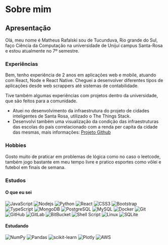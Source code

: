 # Sobre mim

## Apresentação

Olá, meu nome é Matheus Rafalski sou de Tucunduva, Rio grande do Sul, faço Ciência da Computação na universidade de Unijuí campus Santa-Rosa e estou atualmente no 7º semestre.

### Experiências

Bem, tenho experiência de 2 anos em aplicações web e mobile, atuando com React, Node e React Native. Cheguei a desenvolver diferentes tipos de aplicações desde web scrappers até sistemas de contabilidade.

Tive também algumas experiências com projetos dentro da universidade, que são feitos para a comunidade. 

- Atuei no desenvolvimento da infraestrutura do projeto de cidades inteligentes de Santa Rosa, utilizado o The Things Stack.
- Desenvolvi também uma visualização da condição das infraestruturas das escolas do país correlacionado com a renda per capita da cidade das mesmas, mais informações: [Projeto Github](https://github.com/mrafalsk1/censo-escola)

### Hobbies

Gosto muito de praticar em problemas de lógica como no caso o leetcode, também jogo bastante em meu tempo livre e pratico esportes como vôlei e futebol em finais de semana.

### Estudos

#### O que eu sei

![JavaScript](https://img.shields.io/badge/-JavaScript-black?style=flat-square&logo=javascript) ![Nodejs](https://img.shields.io/badge/-Nodejs-black?style=flat-square&logo=Node.js) ![Python](https://img.shields.io/badge/-Python-black?style=flat-square&logo=Python) ![React](https://img.shields.io/badge/-React-black?style=flat-square&logo=react) ![CSS3](https://img.shields.io/badge/-CSS3-1572B6?style=flat-square&logo=css3) ![Bootstrap](https://img.shields.io/badge/-Bootstrap-563D7C?style=flat-square&logo=bootstrap) ![TypeScript](https://img.shields.io/badge/-TypeScript-007ACC?style=flat-square&logo=typescript) ![MongoDB](https://img.shields.io/badge/-MongoDB-black?style=flat-square&logo=mongodb) ![PostgreSQL](https://img.shields.io/badge/-PostgreSQL-336791?style=flat-square&logo=postgresql) ![MySQL](https://img.shields.io/badge/-MySQL-black?style=flat-square&logo=mysql) ![Docker](https://img.shields.io/badge/-Docker-black?style=flat-square&logo=docker) ![Git](https://img.shields.io/badge/-Git-black?style=flat-square&logo=git) ![GitHub](https://img.shields.io/badge/-GitHub-181717?style=flat-square&logo=github) ![GitLab](https://img.shields.io/badge/-GitLab-FCA121?style=flat-square&logo=gitlab) ![BitBucket](https://img.shields.io/badge/-BitBucket-darkblue?style=flat-square&logo=bitbucket) ![Shell Script](https://img.shields.io/badge/shell_script-%23121011.svg?style=flat-square&logo=gnu-bash&logoColor=white) ![Linux](https://img.shields.io/badge/Linux-FCC624?style=flat-square&logo=linux&logoColor=black) ![SQLite](https://img.shields.io/badge/sqlite-%2307405e.svg?style=flat-square&logo=sqlite&logoColor=white)


#### Estudando

![NumPy](https://img.shields.io/badge/numpy-%23013243.svg?style=flat-square&logo=numpy&logoColor=white) ![Pandas](https://img.shields.io/badge/pandas-%23150458.svg?style=flat-square&logo=pandas&logoColor=white) ![scikit-learn](https://img.shields.io/badge/scikit--learn-%23F7931E.svg?style=flat-square&logo=scikit-learn&logoColor=white) ![Plotly](https://img.shields.io/badge/Plotly-%233F4F75.svg?style=flat-square&logo=plotly&logoColor=white) ![AWS](https://img.shields.io/badge/AWS-%23FF9900.svg?style=flat-square&logo=amazon-aws&logoColor=white)

